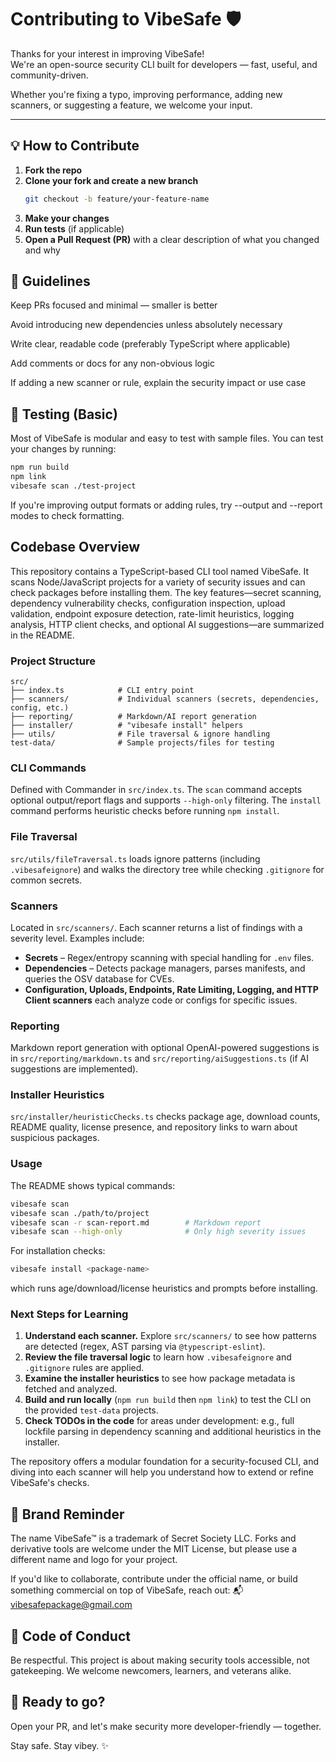 # Contributing to VibeSafe 🛡️

Thanks for your interest in improving VibeSafe!  
We're an open-source security CLI built for developers — fast, useful, and community-driven.

Whether you're fixing a typo, improving performance, adding new scanners, or suggesting a feature, we welcome your input.

---

## 💡 How to Contribute

1. **Fork the repo**
2. **Clone your fork and create a new branch**
   ```bash
   git checkout -b feature/your-feature-name
   ```
3. **Make your changes**
4. **Run tests** (if applicable)
5. **Open a Pull Request (PR)** with a clear description of what you changed and why

## 📏 Guidelines
Keep PRs focused and minimal — smaller is better

Avoid introducing new dependencies unless absolutely necessary

Write clear, readable code (preferably TypeScript where applicable)

Add comments or docs for any non-obvious logic

If adding a new scanner or rule, explain the security impact or use case

## 🧪 Testing (Basic)
Most of VibeSafe is modular and easy to test with sample files.
You can test your changes by running:

```bash
npm run build
npm link
vibesafe scan ./test-project
```

If you're improving output formats or adding rules, try --output and --report modes to check formatting.

## Codebase Overview

This repository contains a TypeScript-based CLI tool named VibeSafe. It scans Node/JavaScript projects for a variety of security issues and can check packages before installing them. The key features—secret scanning, dependency vulnerability checks, configuration inspection, upload validation, endpoint exposure detection, rate-limit heuristics, logging analysis, HTTP client checks, and optional AI suggestions—are summarized in the README.

### Project Structure

```
src/
├── index.ts            # CLI entry point
├── scanners/           # Individual scanners (secrets, dependencies, config, etc.)
├── reporting/          # Markdown/AI report generation
├── installer/          # "vibesafe install" helpers
├── utils/              # File traversal & ignore handling
test-data/              # Sample projects/files for testing
```

### CLI Commands
Defined with Commander in `src/index.ts`. The `scan` command accepts optional output/report flags and supports `--high-only` filtering. The `install` command performs heuristic checks before running `npm install`.

### File Traversal
`src/utils/fileTraversal.ts` loads ignore patterns (including `.vibesafeignore`) and walks the directory tree while checking `.gitignore` for common secrets.

### Scanners
Located in `src/scanners/`. Each scanner returns a list of findings with a severity level. Examples include:

*   **Secrets** – Regex/entropy scanning with special handling for `.env` files.
*   **Dependencies** – Detects package managers, parses manifests, and queries the OSV database for CVEs.
*   **Configuration, Uploads, Endpoints, Rate Limiting, Logging, and HTTP Client scanners** each analyze code or configs for specific issues.

### Reporting
Markdown report generation with optional OpenAI-powered suggestions is in `src/reporting/markdown.ts` and `src/reporting/aiSuggestions.ts` (if AI suggestions are implemented).

### Installer Heuristics
`src/installer/heuristicChecks.ts` checks package age, download counts, README quality, license presence, and repository links to warn about suspicious packages.

### Usage

The README shows typical commands:

```bash
vibesafe scan
vibesafe scan ./path/to/project
vibesafe scan -r scan-report.md        # Markdown report
vibesafe scan --high-only              # Only high severity issues
```

For installation checks:

```bash
vibesafe install <package-name>
```
which runs age/download/license heuristics and prompts before installing.

### Next Steps for Learning

1.  **Understand each scanner.** Explore `src/scanners/` to see how patterns are detected (regex, AST parsing via `@typescript-eslint`).
2.  **Review the file traversal logic** to learn how `.vibesafeignore` and `.gitignore` rules are applied.
3.  **Examine the installer heuristics** to see how package metadata is fetched and analyzed.
4.  **Build and run locally** (`npm run build` then `npm link`) to test the CLI on the provided `test-data` projects.
5.  **Check TODOs in the code** for areas under development: e.g., full lockfile parsing in dependency scanning and additional heuristics in the installer.

The repository offers a modular foundation for a security-focused CLI, and diving into each scanner will help you understand how to extend or refine VibeSafe's checks.

## 📛 Brand Reminder
The name VibeSafe™ is a trademark of Secret Society LLC.
Forks and derivative tools are welcome under the MIT License, but please use a different name and logo for your project.

If you'd like to collaborate, contribute under the official name, or build something commercial on top of VibeSafe, reach out:
📬 vibesafepackage@gmail.com

## 🤝 Code of Conduct
Be respectful. This project is about making security tools accessible, not gatekeeping. We welcome newcomers, learners, and veterans alike.

## 🚀 Ready to go?
Open your PR, and let's make security more developer-friendly — together.

Stay safe. Stay vibey. ✨